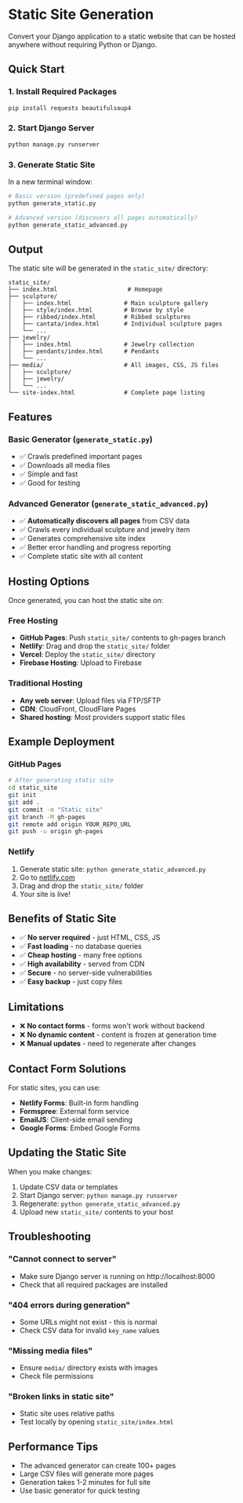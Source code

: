 # Static Site Generation

Convert your Django application to a static website that can be hosted anywhere without requiring Python or Django.

## Quick Start

### 1. Install Required Packages

```bash
pip install requests beautifulsoup4
```

### 2. Start Django Server

```bash
python manage.py runserver
```

### 3. Generate Static Site

In a new terminal window:

```bash
# Basic version (predefined pages only)
python generate_static.py

# Advanced version (discovers all pages automatically)
python generate_static_advanced.py
```

## Output

The static site will be generated in the `static_site/` directory:

```
static_site/
├── index.html                    # Homepage
├── sculpture/
│   ├── index.html               # Main sculpture gallery
│   ├── style/index.html         # Browse by style
│   ├── ribbed/index.html        # Ribbed sculptures
│   ├── cantata/index.html       # Individual sculpture pages
│   └── ...
├── jewelry/
│   ├── index.html               # Jewelry collection
│   ├── pendants/index.html      # Pendants
│   └── ...
├── media/                       # All images, CSS, JS files
│   ├── sculpture/
│   ├── jewelry/
│   └── ...
└── site-index.html              # Complete page listing
```

## Features

### Basic Generator (`generate_static.py`)
- ✅ Crawls predefined important pages
- ✅ Downloads all media files
- ✅ Simple and fast
- ✅ Good for testing

### Advanced Generator (`generate_static_advanced.py`)
- ✅ **Automatically discovers all pages** from CSV data
- ✅ Crawls every individual sculpture and jewelry item
- ✅ Generates comprehensive site index
- ✅ Better error handling and progress reporting
- ✅ Complete static site with all content

## Hosting Options

Once generated, you can host the static site on:

### Free Hosting
- **GitHub Pages**: Push `static_site/` contents to gh-pages branch
- **Netlify**: Drag and drop the `static_site/` folder
- **Vercel**: Deploy the `static_site/` directory
- **Firebase Hosting**: Upload to Firebase

### Traditional Hosting
- **Any web server**: Upload files via FTP/SFTP
- **CDN**: CloudFront, CloudFlare Pages
- **Shared hosting**: Most providers support static files

## Example Deployment

### GitHub Pages
```bash
# After generating static site
cd static_site
git init
git add .
git commit -m "Static site"
git branch -M gh-pages
git remote add origin YOUR_REPO_URL
git push -u origin gh-pages
```

### Netlify
1. Generate static site: `python generate_static_advanced.py`
2. Go to [netlify.com](https://netlify.com)
3. Drag and drop the `static_site/` folder
4. Your site is live!

## Benefits of Static Site

- ✅ **No server required** - just HTML, CSS, JS
- ✅ **Fast loading** - no database queries
- ✅ **Cheap hosting** - many free options
- ✅ **High availability** - served from CDN
- ✅ **Secure** - no server-side vulnerabilities
- ✅ **Easy backup** - just copy files

## Limitations

- ❌ **No contact forms** - forms won't work without backend
- ❌ **No dynamic content** - content is frozen at generation time
- ❌ **Manual updates** - need to regenerate after changes

## Contact Form Solutions

For static sites, you can use:
- **Netlify Forms**: Built-in form handling
- **Formspree**: External form service
- **EmailJS**: Client-side email sending
- **Google Forms**: Embed Google Forms

## Updating the Static Site

When you make changes:

1. Update CSV data or templates
2. Start Django server: `python manage.py runserver`
3. Regenerate: `python generate_static_advanced.py`
4. Upload new `static_site/` contents to your host

## Troubleshooting

### "Cannot connect to server"
- Make sure Django server is running on http://localhost:8000
- Check that all required packages are installed

### "404 errors during generation"
- Some URLs might not exist - this is normal
- Check CSV data for invalid `key_name` values

### "Missing media files"
- Ensure `media/` directory exists with images
- Check file permissions

### "Broken links in static site"
- Static site uses relative paths
- Test locally by opening `static_site/index.html`

## Performance Tips

- The advanced generator can create 100+ pages
- Large CSV files will generate more pages
- Generation takes 1-2 minutes for full site
- Use basic generator for quick testing